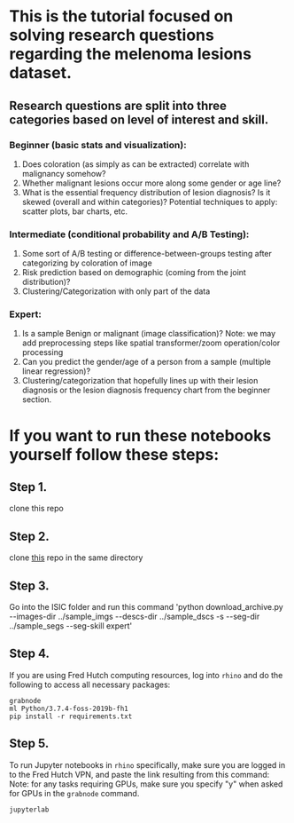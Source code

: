 # This is the tutorial focused on solving research questions regarding the melenoma lesions dataset.

## Research questions are split into three categories based on level of interest and skill.

### Beginner (basic stats and visualization):
1. Does coloration (as simply as can be extracted) correlate with malignancy somehow? 
2. Whether malignant lesions occur more along some gender or age line? 
3. What is the essential frequency distribution of lesion diagnosis? Is it skewed (overall and within categories)? 
Potential techniques to apply: scatter plots, bar charts, etc.

### Intermediate (conditional probability and A/B Testing): 
1. Some sort of A/B testing or difference-between-groups testing after categorizing by coloration of image
2. Risk prediction based on demographic (coming from the joint distribution)?
3. Clustering/Categorization with only part of the data

### Expert: 
1. Is a sample Benign or malignant (image classification)?
Note: we may add preprocessing steps like spatial transformer/zoom operation/color processing
2. Can you predict the gender/age of a person from a sample (multiple linear regression)?
3. Clustering/categorization that hopefully lines up with their lesion diagnosis or the lesion diagnosis frequency chart from the beginner section. 

# If you want to run these notebooks yourself follow these steps:

## Step 1.
clone this repo

## Step 2. 
clone [this](https://github.com/GalAvineri/ISIC-Archive-Downloader) repo in the same directory

## Step 3.
Go into the ISIC folder and run this command 'python download_archive.py --images-dir ../sample_imgs --descs-dir ../sample_dscs -s --seg-dir ../sample_segs --seg-skill expert'

## Step 4.

If you are using Fred Hutch computing resources, log into `rhino` and do the following to access all necessary packages:

```
grabnode
ml Python/3.7.4-foss-2019b-fh1
pip install -r requirements.txt
```

## Step 5. 

To run Jupyter notebooks in `rhino` specifically, make sure you are logged in to the Fred Hutch VPN, and paste the link resulting from this command:
Note: for any tasks requiring GPUs, make sure you specify "y" when asked for GPUs in the `grabnode` command. 

```
jupyterlab
```


